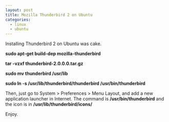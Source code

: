 ```yaml
---
layout: post
title: Mozilla Thunderbird 2 on Ubuntu
categories:
  - linux
  - ubuntu
---
```

Installing Thunderbird 2 on Ubuntu was cake.

<strong>sudo apt-get build-dep mozilla-thunderbird</strong>

<strong>tar -vzxf thunderbird-2.0.0.0.tar.gz</strong>

<strong>sudo mv thunderbird /usr/lib</strong>

<strong>sudo ln -s /usr/lib/thunderbird/thunderbird /usr/bin/thunderbird </strong>

Then, just go to System &gt; Preferences &gt; Menu Layout, and add a new application launcher in Internet.  The command is <strong>/usr/bin/thunderbird</strong> and the icon is in <strong>/usr/lib/thunderbird/icons/</strong>

Enjoy.
